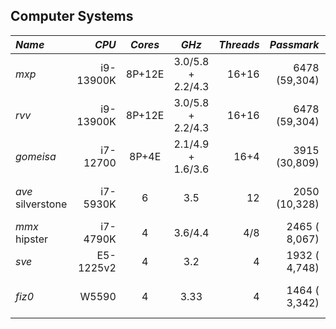 ## Computer Systems


| *Name* | *CPU*     | *Cores* | *GHz*             | *Threads* | *Passmark*     | *RAM* | *Disk1*      | *Disk2*   | *GPU*            |
|:-------|----------:|:-------:|:-----------------:|----------:|---------------:|------:|-------------:|----------:|------------------|
| *mxp*  | i9-13900K | 8P+12E  | 3.0/5.8 + 2.2/4.3 | 16+16     | 6478 (59,304)  | 192GB | ssd:2TB      | ssd:4TB(/)| RTX 4090 24GB    |
| *rvv*  | i9-13900K | 8P+12E  | 3.0/5.8 + 2.2/4.3 | 16+16     | 6478 (59,304)  | 192GB | ssd:2TB      | ssd:4TB(/)| RTX 4090 24GB    |
| *gomeisa* | i7-12700| 8P+4E  | 2.1/4.9 + 1.6/3.6 | 16+4      | 3915 (30,809)  | 128GB | ssd:2TB(/)   | hdd:none  | Titan V 24GB     |
| *ave* silverstone  | i7-5930K  | 6| 3.5          |   12      | 2050 (10,328)  | 32GB  | ssd:1TB(/)   | hdd:400GB | Titan V 12GB     |
| *mmx* hipster      | i7-4790K  | 4| 3.6/4.4      |  4/8      | 2465 ( 8,067)  | 32GB  | ssd:1TB(/)   | hdd:1TB   | none             |
| *sve*  | E5-1225v2 | 4       | 3.2               |    4      | 1932 ( 4,748)  | 32GB  | ssd:120GB(/) | hdd:400GB | none             |
| *fiz0* | W5590     | 4       | 3.33              |    4      | 1464 ( 3,342)  | 48GB  | ssd:120GB(/) | hdd:400GB | Titan V 12GB     |


